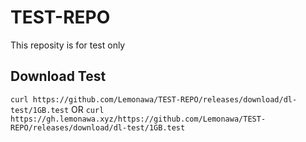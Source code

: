 # TEST-REPO
This reposity is for test only
## Download Test
`curl https://github.com/Lemonawa/TEST-REPO/releases/download/dl-test/1GB.test`
OR
`curl https://gh.lemonawa.xyz/https://github.com/Lemonawa/TEST-REPO/releases/download/dl-test/1GB.test`
